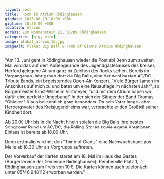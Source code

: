 ```yaml
---
layout: post
title:  Rock im Atrium Rödinghausen
gigdate: 2015-06-13 18:00 +000
gigtime: 18:30:00 +000
location: Atrium
adress: Zum Nonnenstein 21, 32289 Rödinghausen
categories: [gig, main]
image: plakat_atrium_15.jpg
imageAlt: Plakat Big Ball & Tomb of Giants Atrium Rödinghausen
---
```

"Am 13. Juni geht in Rödinghausen wieder die Post ab! Denn zum zweiten Mal wird das auf dem Außengelände des Jugendgästehauses des Kreises Herford gelegene Atrium ganz im Zeichen des Rocks stehen. Bereits im Vergangenen Jahr gaben dort die Big Balls, eine der wohl besten AC/DC-Tribute Bands, ein begeisterndes Open-Air-Konzert. "Viele Bürger kamen im Anschluss auf mich zu und baten um eine Neuauflage im nächsten Jahr", so Bürgermeister Ernst-Willhelm Vortmeyer, "und mit dem Atrium haben wir dafür eine perfekte Umgebung!" In der sich der Sänger der Band Thomas "Chicken" Klaus bekanntlich ganz besonders. Da sein Vater lange Jahre Herbergsvater des Kreisjugendheims war, verbrachte er den Großteil seiner Kindheit dort.

Ab 20.00 Uhr bis in die Nacht hinein spielen die Big Balls ihre besten Songcover Rund um AC/DC, die Rolling Stones sowie eigene Kreationen. Einlass ist bereits ab 18.00 Uhr.

Denn erstmalig wird mit den "Tomb of Giants" eine Nachwuchsband aus Melle ab 18.30 Uhr als Vorgruppe auftreten.

Der Vorverkauf der Karten startet am 18. Mai im Haus des Gastes (Bürgerservice der Gemeinde Rödinghausen), Pemberville Platz 1, in Rödinghausen zum Preis von 10 €. Die Karten können auch telefonisch unter 05746.948112 erworben werden."